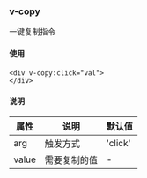 ### v-copy
一键复制指令
#### 使用
```
<div v-copy:click="val">
</div>
```
#### 说明
属性|说明|默认值
--|--|--
arg|触发方式|'click'
value|需要复制的值|-